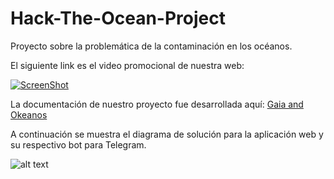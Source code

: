 # Hack-The-Ocean-Project
Proyecto sobre la problemática de la contaminación en los océanos.

El siguiente link es el video promocional de nuestra web:

[![ScreenShot](https://res.cloudinary.com/gwenyver/image/upload/v1652645510/Github/LaunchX2022/HackTheOcean/savethesea_cz9xpn.png)](https://youtu.be/QvNiy5V5wi)


La documentación de nuestro proyecto fue desarrollada aquí: [Gaia and Okeanos](https://www.notion.so/Gaia-Okeanos-4654fedc48d84c5fa34c2fa406a44dc4)

A continuación se muestra el diagrama de solución para la aplicación web y su respectivo bot para Telegram.

![alt text](https://res.cloudinary.com/gwenyver/image/upload/v1652639672/Github/LaunchX2022/HackTheOcean/Capture_aagaio.png)


